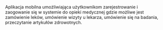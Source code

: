 Aplikacja mobilna umożliwiająca użytkownikom zarejestrowanie i zaogowanie się w systemie do opieki
medycznej gdzie możliwe jest zamówienie leków, umówienie wizyty u lekarza, umówienie się na badania, 
przeczytanie artykułów zdrowotnych.
